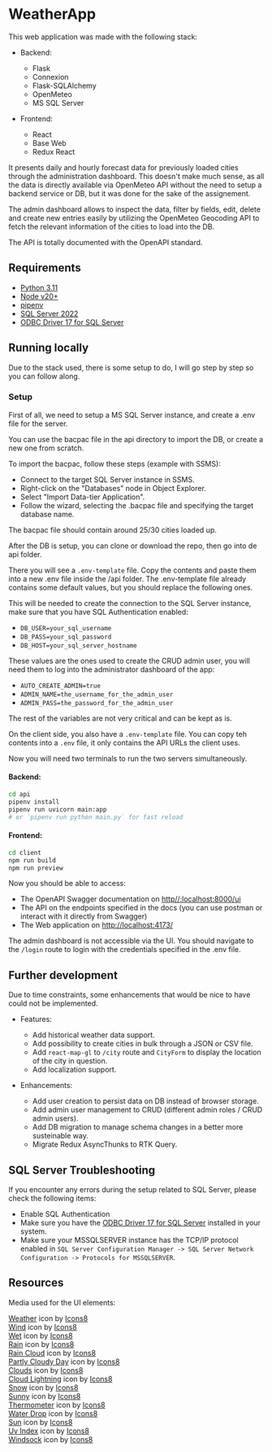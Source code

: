 # WeatherApp
This web application was made with the following stack:
- Backend:
    - Flask
    - Connexion
    - Flask-SQLAlchemy
    - OpenMeteo
    - MS SQL Server

- Frontend:
    - React
    - Base Web
    - Redux React

It presents daily and hourly forecast data for previously loaded cities through the administration dashboard.
This doesn't make much sense, as all the data is directly available via OpenMeteo API without the need to setup a backend service or DB, but it was done for the sake of the assignement.

The admin dashboard allows to inspect the data, filter by fields, edit, delete and create new entries easily by utilizing the OpenMeteo Geocoding API to fetch the relevant information of the cities to load into the DB.

The API is totally documented with the OpenAPI standard.

## Requirements
- [Python 3.11](https://www.python.org/downloads/windows/)
- [Node v20+](https://nodejs.org/en)
- [pipenv](https://pipenv.pypa.io/en/latest/)
- [SQL Server 2022](https://www.microsoft.com/en-us/sql-server/sql-server-downloads)
- [ODBC Driver 17 for SQL Server](https://learn.microsoft.com/en-us/sql/connect/odbc/download-odbc-driver-for-sql-server?view=sql-server-ver16#version-17) 

## Running locally
Due to the stack used, there is some setup to do, I will go step by step so you can follow along.

### Setup

First of all, we need to setup a MS SQL Server instance, and create a .env file for the server.

You can use the bacpac file in the api directory to import the DB, or create a new one from scratch.

To import the bacpac, follow these steps (example with SSMS):
- Connect to the target SQL Server instance in SSMS.
- Right-click on the "Databases" node in Object Explorer.
- Select "Import Data-tier Application".
- Follow the wizard, selecting the .bacpac file and specifying the target database name. 

The bacpac file should contain around 25/30 cities loaded up.

After the DB is setup, you can clone or download the repo, then go into de api folder.

There you will see a `.env-template` file. Copy the contents and paste them into a new .env file inside the /api folder.
The .env-template file already contains some default values, but you should replace the following ones.

This will be needed to create the connection to the SQL Server instance, make sure that you have SQL Authentication enabled:
- `DB_USER=your_sql_username`
- `DB_PASS=your_sql_password`
- `DB_HOST=your_sql_server_hostname`


These values are the ones used to create the CRUD admin user, you will need them to log into the administrator dashboard of the app:
- `AUTO_CREATE_ADMIN=true`
- `ADMIN_NAME=the_username_for_the_admin_user`
- `ADMIN_PASS=the_password_for_the_admin_user`

The rest of the variables are not very critical and can be kept as is.

On the client side, you also have a `.env-template` file. You can copy teh contents into a `.env` file, it only contains the API URLs the client uses. 

Now you will need two terminals to run the two servers simultaneously.  

#### Backend:  
```bash
cd api
pipenv install
pipenv run uvicorn main:app
# or `pipenv run python main.py` for fast reload
``` 

#### Frontend:
```bash
cd client
npm run build
npm run preview
```

Now you should be able to access:
- The OpenAPI Swagger documentation on [http//:localhost:8000/ui](http//:localhost:8000/ui)
- The API on the endpoints specified in the docs (you can use postman or interact with it directly from Swagger)
- The Web application on [http://localhost:4173/](http://localhost:4173/)

The admin dashboard is not accessible via the UI. You should navigate to the `/login` route to login with the credentials specified in the .env file.

## Further development
Due to time constraints, some enhancements that would be nice to have could not be implemented.  

- Features:
    - Add historical weather data support.
    - Add possibility to create cities in bulk through a JSON or CSV file.
    - Add `react-map-gl` to `/city` route and `CityForm` to display the location of the city in question.
    - Add localization support.

- Enhancements: 
    - Add user creation to persist data on DB instead of browser storage.
    - Add admin user management to CRUD (different admin roles / CRUD admin users).
    - Add DB migration to manage schema changes in a better more susteinable way.
    - Migrate Redux AsyncThunks to RTK Query.


## SQL Server Troubleshooting
If you encounter any errors during the setup related to SQL Server, please check the following items:
- Enable SQL Authentication
- Make sure you have the [ODBC Driver 17 for SQL Server](https://learn.microsoft.com/en-us/sql/connect/odbc/download-odbc-driver-for-sql-server?view=sql-server-ver16#version-17) installed in your system.
- Make sure your MSSQLSERVER instance has the TCP/IP protocol enabled in `SQL Server Configuration Manager -> SQL Server Network Configuration -> Protocols for MSSQLSERVER`.


## Resources
Media used for the UI elements:

[Weather](https://icons8.com/icon/qA3w9Yp2vY7r/weather) icon by [Icons8](https://icons8.com)  
[Wind](https://icons8.com/icon/RtDA8YDN9Mi9/wind) icon by [Icons8](https://icons8.com)  
[Wet](https://icons8.com/icon/I7Uv9dQ4WLYh/wet) icon by [Icons8](https://icons8.com)  
[Rain](https://icons8.com/icon/kKxyuLXD4w0n/rain) icon by [Icons8](https://icons8.com)  
[Rain Cloud](https://icons8.com/icon/PIXtKMDAXCzo/rain-cloud) icon by [Icons8](https://icons8.com)  
[Partly Cloudy Day](https://icons8.com/icon/zIVmoh4T8wh7/partly-cloudy-day) icon by [Icons8](https://icons8.com)  
[Clouds](https://icons8.com/icon/W8fUZZSmXssu/clouds) icon by [Icons8](https://icons8.com)  
[Cloud Lightning](https://icons8.com/icon/c0Otgmp74zQX/cloud-lightning) icon by [Icons8](https://icons8.com)  
[Snow](https://icons8.com/icon/cyZConbteZk9/snow) icon by [Icons8](https://icons8.com)  
[Sunny](https://icons8.com/icon/8EUmYhfLPTCF/sun) icon by [Icons8](https://icons8.com)  
[Thermometer](https://icons8.com/icon/e3LJkBOFiBL7/thermometer) icon by [Icons8](https://icons8.com)  
[Water Drop](https://icons8.com/icon/IVnaKF3VkqSZ/blur) icon by [Icons8](https://icons8.com)  
[Sun](https://icons8.com/icon/60002/sun) icon by [Icons8](https://icons8.com)  
<a target="_blank" href="https://icons8.com/icon/9eToT1eAIEII/uv-index">Uv Index</a> icon by <a target="_blank" href="https://icons8.com">Icons8</a>  
<a target="_blank" href="https://icons8.com/icon/19436/windsock">Windsock</a> icon by <a target="_blank" href="https://icons8.com">Icons8</a>  

